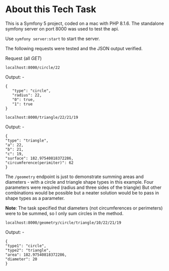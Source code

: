 # About this Tech Task

This is a Symfony 5 project, coded on a mac with PHP 8.1.6.  The standalone symfony 
server on port 8000 was used to test the api.

Use `symfony server:start` to start the server.

The following requests were tested and the JSON output verified.

Request (all *GET*)

`localhost:8000/circle/22`

Output: -
```
{
   "type": "circle",
   "radius": 22,
   "0": true,
   "1": true
}
```

`localhost:8000/triangle/22/21/19`

Output: -
```
{
"type": "triangle",
"a": 22,
"b": 21,
"c": 19,
"surface": 182.97540818372286,
"circumference(perimiter)": 62
}
```

The `/geometry` endpoint is just to demonstrate summing areas and diameters - with a circle and triangle 
shape types in this example.  Four parameters were required (radius and three sides of the triangle)
But other combinations would be possible but a neater solution would be to pass in shape types 
as a parameter.

**Note**: The task specified that diameters (not circumferences or perimeters) were to be summed, 
so I only sum circles in the method.

`localhost:8000/geometry/circle/triangle/10/22/21/19`

Output: -
```
{
"type1": "circle",
"type2": "triangle",
"area": 182.97540818372286,
"diameter": 20
}
```

